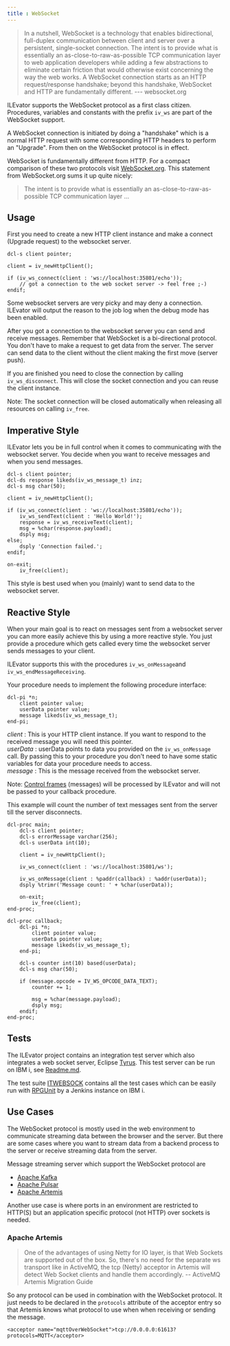 ```yaml
---
title : WebSocket
---
```


> In a nutshell, WebSocket is a technology that enables bidirectional, full-duplex communication
> between client and server over a persistent, single-socket connection. The intent is to provide 
> what is essentially an as-close-to-raw-as-possible TCP communication layer to web application 
> developers while adding a few abstractions to eliminate certain friction that would otherwise 
> exist concerning the way the web works. A WebSocket connection starts as an HTTP request/response
> handshake; beyond this handshake, WebSocket and HTTP are fundamentally different.
>    --- websocket.org

ILEvator supports the WebSocket protocol as a first class citizen. Procedures, variables and 
constants with the prefix `iv_ws` are part of the WebSocket support. 

A WebSocket connection is initiated by doing a "handshake" which is a normal HTTP request with some
corresponding HTTP headers to perform an "Upgrade". From then on the WebSocket protocol is in effect.

WebSocket is fundamentally different from HTTP. For a compact comparison of these two protocols
visit [WebSocket.org](https://websocket.org/guides/road-to-websockets/#comparing-websockets-and-http).
This statement from WebSocket.org sums it up quite nicely:

> The intent is to provide what is essentially an as-close-to-raw-as-possible TCP communication layer ...

## Usage

First you need to create a new HTTP client instance and make a connect (Upgrade request) to the 
websocket server.

```
dcl-s client pointer; 

client = iv_newHttpClient();

if (iv_ws_connect(client : 'ws://localhost:35801/echo'));
    // got a connection to the web socket server -> feel free ;-)
endif;
```

Some websocket servers are very picky and may deny a connection. ILEvator will output the reason
to the job log when the debug mode has been enabled.

After you got a connection to the websocket server you can send and receive messages. Remember
that WebSocket is a bi-directional protocol. You don't have to make a request to get data from
the server. The server can send data to the client without the client making the first move
(server push).

If you are finished you need to close the connection by calling `iv_ws_disconnect`. This will
close the socket connection and you can reuse the client instance.

Note: The socket connection will be closed automatically when releasing all resources on calling 
      `iv_free`.

## Imperative Style

ILEvator lets you be in full control when it comes to communicating with the websocket server.
You decide when you want to receive messages and when you send messages.

```
dcl-s client pointer; 
dcl-ds response likeds(iv_ws_message_t) inz;
dcl-s msg char(50);

client = iv_newHttpClient(); 

if (iv_ws_connect(client : 'ws://localhost:35801/echo'));
    iv_ws_sendText(client : 'Hello World!');
    response = iv_ws_receiveText(client);
    msg = %char(response.payload);
    dsply msg;
else;
    dsply 'Connection failed.';
endif;

on-exit;
    iv_free(client);
```

This style is best used when you (mainly) want to send data to the websocket server.


## Reactive Style

When your main goal is to react on messages sent from a websocket server you can more easily
achieve this by using a more reactive style. You just provide a procedure which gets called
every time the websocket server sends messages to your client.

ILEvator supports this with the procedures `iv_ws_onMessage`and `iv_ws_endMessageReceiving`.

Your procedure needs to implement the following procedure interface:

```
dcl-pi *n;
    client pointer value;
    userData pointer value;
    message likeds(iv_ws_message_t);
end-pi;
```

_client_ : This is your HTTP client instance. If you want to respond to the received message
           you will need this pointer.  
_userData_ : userData points to data you provided on the `iv_ws_onMessage` call. By passing 
             this to your procedure you don't need to have some static variables for data your 
             procedure needs to access.  
_message_ : This is the message received from the websocket server.

Note: [Control frames](https://www.rfc-editor.org/rfc/rfc6455.html#section-5.5) (messages) will 
      be processed by ILEvator and will not be passed to your callback procedure.

This example will count the number of text messages sent from the server till the server disconnects.

```
dcl-proc main;
    dcl-s client pointer; 
    dcl-s errorMessage varchar(256);
    dcl-s userData int(10);
    
    client = iv_newHttpClient(); 
    
    iv_ws_connect(client : 'ws://localhost:35801/ws'); 
    
    iv_ws_onMessage(client : %paddr(callback) : %addr(userData));
    dsply %trimr('Message count: ' + %char(userData));

    on-exit;
        iv_free(client);
end-proc;

dcl-proc callback;
    dcl-pi *n;
        client pointer value;
        userData pointer value;
        message likeds(iv_ws_message_t);
    end-pi;
    
    dcl-s counter int(10) based(userData);
    dcl-s msg char(50);

    if (message.opcode = IV_WS_OPCODE_DATA_TEXT);
        counter += 1;

        msg = %char(message.payload);
        dsply msg;
    endif;
end-proc;
```

## Tests

The ILEvator project contains an integration test server which also integrates a web socket server,
Eclipse [Tyrus](https://eclipse-ee4j.github.io/tyrus/). This test server can be run on IBM i, 
see [Readme.md](https://github.com/sitemule/ILEvator/blob/main/integrationtests/helidon/README.md).

The test suite [ITWEBSOCK](https://github.com/sitemule/ILEvator/blob/main/integrationtests/itwebsock.rpgmod) 
contains all the test cases which can be easily run with [RPGUnit](https://github.com/Tools-400/irpgunit)
by a Jenkins instance on IBM i.


## Use Cases

The WebSocket protocol is mostly used in the web environment to communicate streaming data between
the browser and the server. But there are some cases where you want to stream data from a backend 
process to the server or receive streaming data from the server.

Message streaming server which support the WebSocket protocol are

- [Apache Kafka](https://kafka.apache.org)
- [Apache Pulsar](https://pulsar.apache.org)
- [Apache Artemis](https://activemq.apache.org/components/artemis/)

Another use case is where ports in an environment are restricted to HTTP(S) but an application specific
protocol (not HTTP) over sockets is needed.

### Apache Artemis

> One of the advantages of using Netty for IO layer, is that Web Sockets are supported out of the
> box. So, there's no need for the separate ws transport like in ActiveMQ, the tcp (Netty) acceptor 
> in Artemis will detect Web Socket clients and handle them accordingly. 
> -- ActiveMQ Artemis Migration Guide

So any protocol can be used in combination with the WebSocket protocol. It just needs to be declared 
in the `protocols` attribute of the acceptor entry so that Artemis knows what protocol to use when
when receiving or sending the message.

``` 
<acceptor name="mqttOverWebSocket">tcp://0.0.0.0:61613?protocols=MQTT</acceptor>
```
